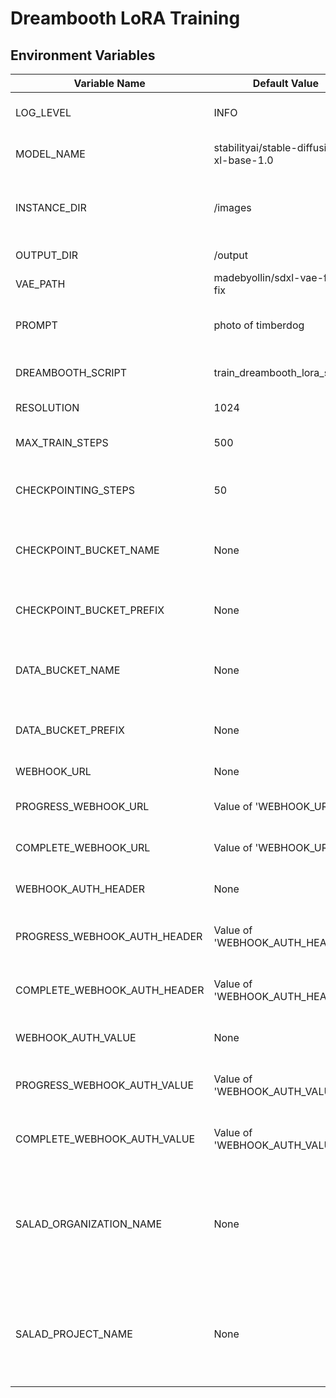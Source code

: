 # Dreambooth LoRA Training

## Environment Variables

| Variable Name                | Default Value                            | Description                                                                                             |
| ---------------------------- | ---------------------------------------- | ------------------------------------------------------------------------------------------------------- |
| LOG_LEVEL                    | INFO                                     | Log level for the application                                                                           |
| MODEL_NAME                   | stabilityai/stable-diffusion-xl-base-1.0 | Name of the base model used                                                                             |
| INSTANCE_DIR                 | /images                                  | Directory where training images are stored                                                              |
| OUTPUT_DIR                   | /output                                  | Directory for output files                                                                              |
| VAE_PATH                     | madebyollin/sdxl-vae-fp16-fix            | name of the VAE model                                                                                   |
| PROMPT                       | photo of timberdog                       | Prompt describing the concept being trained                                                             |
| DREAMBOOTH_SCRIPT            | train_dreambooth_lora_sdxl.py            | Dreambooth training script path                                                                         |
| RESOLUTION                   | 1024                                     | Resolution of the images                                                                                |
| MAX_TRAIN_STEPS              | 500                                      | Total number of training steps                                                                          |
| CHECKPOINTING_STEPS          | 50                                       | Save a checkpoint after every N steps                                                                   |
| CHECKPOINT_BUCKET_NAME       | None                                     | Name of the bucket for checkpoints (if applicable)                                                      |
| CHECKPOINT_BUCKET_PREFIX     | None                                     | Prefix for the checkpoint bucket (if applicable)                                                        |
| DATA_BUCKET_NAME             | None                                     | Name of the bucket for data storage (if applicable)                                                     |
| DATA_BUCKET_PREFIX           | None                                     | Prefix for the data bucket (if applicable)                                                              |
| WEBHOOK_URL                  | None                                     | URL for webhooks                                                                                        |
| PROGRESS_WEBHOOK_URL         | Value of 'WEBHOOK_URL'                   | URL for progress webhooks                                                                               |
| COMPLETE_WEBHOOK_URL         | Value of 'WEBHOOK_URL'                   | URL for complete webhooks                                                                               |
| WEBHOOK_AUTH_HEADER          | None                                     | Authorization header for webhooks                                                                       |
| PROGRESS_WEBHOOK_AUTH_HEADER | Value of 'WEBHOOK_AUTH_HEADER'           | Authorization header for progress webhooks                                                              |
| COMPLETE_WEBHOOK_AUTH_HEADER | Value of 'WEBHOOK_AUTH_HEADER'           | Authorization header for complete webhooks                                                              |
| WEBHOOK_AUTH_VALUE           | None                                     | Authorization value for webhooks                                                                        |
| PROGRESS_WEBHOOK_AUTH_VALUE  | Value of 'WEBHOOK_AUTH_VALUE'            | Authorization value for progress webhooks                                                               |
| COMPLETE_WEBHOOK_AUTH_VALUE  | Value of 'WEBHOOK_AUTH_VALUE'            | Authorization value for complete webhooks                                                               |
| SALAD_ORGANIZATION_NAME      | None                                     | Name of the salad organization in which the container group is running. This value is used in webhooks. |
| SALAD_PROJECT_NAME           | None                                     | Name of the salad project in which the container group is running. This value is used in webhooks.      |
